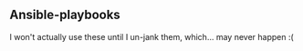 ## Ansible-playbooks

I won't actually use these until I un-jank them, which... may never
happen :(

